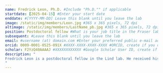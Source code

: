 ```yaml
---
name: Fredrick Leon, Ph.D. #Include "Ph.D."" if applicable
startdate: [2025-04-15] #Enter your start date
enddate: #[YYYY-MM-DD] Leave this blank until you leave the lab
image: /static/img/members/Leon.jpg #365 x 365 pixels, 72 dpi
altimage: /static/img/members/LastName_pb.jpg #365 x 365 pixels, 72 dpi
position: Postdoctoral fellow #What is your job title in the Fraser lab?
subsequent: #Leave this blank until you leave the lab
email: #username (at) domain.com #Enter your preferred public e-mail address
orcid: 0009-0001-0525-091X #XXXX-XXXX-XXXX-XXXX #ORCID, create if you don't have one
scholar: F2YzQ40AAAAJ #XXXXXXXXXXXX #Google Scholar User ID, create if you don't have one
description: "
Fredrick Leon is a postdoctoral fellow in the Lind lab. He received his Ph.D. in Biochemistry and Molecular biology from UCSF and primarily focuses on the evolutionary cell biology and ecology of microeukaryotes. 
"
---
```

